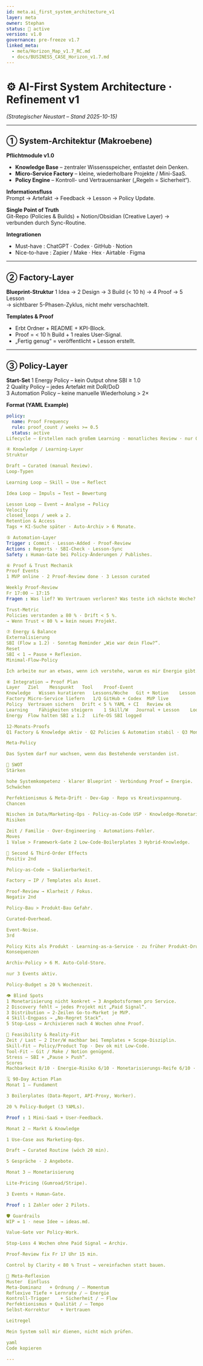 ```yaml
---
id: meta.ai_first_system_architecture_v1
layer: meta
owner: Stephan
status: 🧭 active
version: v1.0
governance: pre-freeze v1.7
linked_meta:
  - meta/Horizon_Map_v1.7_RC.md
  - docs/BUSINESS_CASE_Horizon_v1.7.md
---
```


# ⚙️ AI-First System Architecture · Refinement v1  
*(Strategischer Neustart – Stand 2025-10-15)*

---

## ① System-Architektur (Makroebene)

**Pflichtmodule v1.0**
- **Knowledge Base** – zentraler Wissensspeicher, entlastet dein Denken.  
- **Micro-Service Factory** – kleine, wiederholbare Projekte / Mini-SaaS.  
- **Policy Engine** – Kontroll- und Vertrauensanker („Regeln = Sicherheit“).

**Informationsfluss**  
Prompt → Artefakt → Feedback → Lesson → Policy Update.

**Single Point of Truth**  
Git-Repo (Policies & Builds) + Notion/Obsidian (Creative Layer) → verbunden durch Sync-Routine.

**Integrationen**  
- Must-have : ChatGPT · Codex · GitHub · Notion  
- Nice-to-have : Zapier / Make · Hex · Airtable · Figma  

---

## ② Factory-Layer

**Blueprint-Struktur**
1 Idea → 2 Design → 3 Build (< 10 h) → 4 Proof → 5 Lesson  
→ sichtbarer 5-Phasen-Zyklus, nicht mehr verschachtelt.

**Templates & Proof**
- Erbt Ordner + README + KPI-Block.  
- Proof = < 10 h Build + 1 reales User-Signal.  
- „Fertig genug“ = veröffentlicht + Lesson erstellt.

---

## ③ Policy-Layer

**Start-Set**
1 Energy Policy – kein Output ohne SBI ≥ 1.0  
2 Quality Policy – jedes Artefakt mit DoR/DoD  
3 Automation Policy – keine manuelle Wiederholung > 2×

**Format (YAML Example)**
```yaml
policy:
  name: Proof Frequency
  rule: proof_count / weeks >= 0.5
  status: active
Lifecycle – Erstellen nach großem Learning · monatliches Review · nur Operator ändert.

④ Knowledge / Learning-Layer
Struktur

Draft → Curated (manual Review).
Loop-Typen

Learning Loop – Skill → Use → Reflect

Idea Loop – Impuls → Test → Bewertung

Lesson Loop – Event → Analyse → Policy
Velocity
closed_loops / week ≥ 2.
Retention & Access
Tags + KI-Suche später · Auto-Archiv > 6 Monate.

⑤ Automation-Layer
Trigger : Commit · Lesson-Added · Proof-Review
Actions : Reports · SBI-Check · Lesson-Sync
Safety : Human-Gate bei Policy-Änderungen / Publishes.

⑥ Proof & Trust Mechanik
Proof Events
1 MVP online · 2 Proof-Review done · 3 Lesson curated

Weekly Proof-Review
Fr 17:00 – 17:15
Fragen : Was lief? Wo Vertrauen verloren? Was teste ich nächste Woche?

Trust-Metric
Policies verstanden ≥ 80 % · Drift < 5 %.
→ Wenn Trust < 80 % = kein neues Projekt.

⑦ Energy & Balance
Externalisierung
SBI (Flow ≥ 1.2) · Sonntag Reminder „Wie war dein Flow?“.
Reset
SBI < 1 → Pause + Reflexion.
Minimal-Flow-Policy

Ich arbeite nur an etwas, wenn ich verstehe, warum es mir Energie gibt.

⑧ Integration → Proof Plan
Layer	Ziel	Messpunkt	Tool	Proof-Event
Knowledge	Wissen kuratieren	Lessons/Woche	Git + Notion	Lesson → Curated
Factory	Micro-Service liefern	1/Q	GitHub + Codex	MVP live
Policy	Vertrauen sichern	Drift < 5 %	YAML + CI	Review ok
Learning	Fähigkeiten steigern	1 Skill/W	Journal + Lesson	Loop closed
Energy	Flow halten	SBI ≥ 1.2	Life-OS	SBI logged

12-Monats-Proofs
Q1 Factory & Knowledge aktiv · Q2 Policies & Automation stabil · Q3 Monetarisierung · Q4 System Health Review.

Meta-Policy

Das System darf nur wachsen, wenn das Bestehende verstanden ist.

🧩 SWOT
Stärken

hohe Systemkompetenz · klarer Blueprint · Verbindung Proof ↔ Energie.
Schwächen

Perfektionismus & Meta-Drift · Dev-Gap · Repo vs Kreativspannung.
Chancen

Nischen im Data/Marketing-Ops · Policy-as-Code USP · Knowledge-Monetarisierung.
Risiken

Zeit / Familie · Over-Engineering · Automations-Fehler.
Moves
1 Value > Framework-Gate 2 Low-Code-Boilerplates 3 Hybrid-Knowledge.

🔁 Second & Third-Order Effects
Positiv 2nd

Policy-as-Code → Skalierbarkeit.

Factory → IP / Templates als Asset.

Proof-Review → Klarheit / Fokus.
Negativ 2nd

Policy-Bau > Produkt-Bau Gefahr.

Curated-Overhead.

Event-Noise.
3rd

Policy Kits als Produkt · Learning-as-a-Service · zu früher Produkt-Druck.
Konsequenzen

Archiv-Policy > 6 M. Auto-Cold-Store.

nur 3 Events aktiv.

Policy-Budget ≤ 20 % Wochenzeit.

👁️ Blind Spots
1 Monetarisierung nicht konkret → 3 Angebotsformen pro Service.
2 Discovery fehlt → jedes Projekt mit „Paid Signal“.
3 Distribution → 2-Zeilen Go-to-Market je MVP.
4 Skill-Engpass → „No-Regret Stack“.
5 Stop-Loss → Archivieren nach 4 Wochen ohne Proof.

🧮 Feasibility & Reality-Fit
Zeit / Last – 2 Iter/W machbar bei Templates + Scope-Disziplin.
Skill-Fit – Policy/Product Top · Dev ok mit Low-Code.
Tool-Fit – Git / Make / Notion genügend.
Stress – SBI + „Pause > Push“.
Scores
Machbarkeit 8/10 · Energie-Risiko 6/10 · Monetarisierungs-Reife 6/10 · Gesamt = Gelb-Grün.

🗓️ 90-Day Action Plan
Monat 1 – Fundament

3 Boilerplates (Data-Report, API-Proxy, Worker).

20 % Policy-Budget (3 YAMLs).

Proof : 1 Mini-SaaS + User-Feedback.

Monat 2 – Markt & Knowledge

1 Use-Case aus Marketing-Ops.

Draft → Curated Routine (wöch 20 min).

5 Gespräche · 2 Angebote.

Monat 3 – Monetarisierung

Lite-Pricing (Gumroad/Stripe).

3 Events + Human-Gate.

Proof : 1 Zahler oder 2 Pilots.

🛡️ Guardrails
WIP = 1 · neue Idee → ideas.md.

Value-Gate vor Policy-Work.

Stop-Loss 4 Wochen ohne Paid Signal → Archiv.

Proof-Review fix Fr 17 Uhr 15 min.

Control by Clarity < 80 % Trust → vereinfachen statt bauen.

🧠 Meta-Reflexion
Muster	Einfluss
Meta-Dominanz	+ Ordnung / – Momentum
Reflexive Tiefe	+ Lernrate / – Energie
Kontroll-Trigger	+ Sicherheit / – Flow
Perfektionismus	+ Qualität / – Tempo
Selbst-Korrektur	+ Vertrauen

Leitregel

Mein System soll mir dienen, nicht mich prüfen.

yaml
Code kopieren

---
